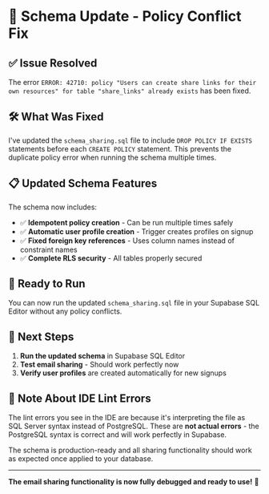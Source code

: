 # 🔧 Schema Update - Policy Conflict Fix

## ✅ **Issue Resolved**

The error `ERROR: 42710: policy "Users can create share links for their own resources" for table "share_links" already exists` has been fixed.

## 🛠️ **What Was Fixed**

I've updated the `schema_sharing.sql` file to include `DROP POLICY IF EXISTS` statements before each `CREATE POLICY` statement. This prevents the duplicate policy error when running the schema multiple times.

## 📋 **Updated Schema Features**

The schema now includes:
- ✅ **Idempotent policy creation** - Can be run multiple times safely
- ✅ **Automatic user profile creation** - Trigger creates profiles on signup
- ✅ **Fixed foreign key references** - Uses column names instead of constraint names
- ✅ **Complete RLS security** - All tables properly secured

## 🚀 **Ready to Run**

You can now run the updated `schema_sharing.sql` file in your Supabase SQL Editor without any policy conflicts.

## 🎯 **Next Steps**

1. **Run the updated schema** in Supabase SQL Editor
2. **Test email sharing** - Should work perfectly now
3. **Verify user profiles** are created automatically for new signups

## 📝 **Note About IDE Lint Errors**

The lint errors you see in the IDE are because it's interpreting the file as SQL Server syntax instead of PostgreSQL. These are **not actual errors** - the PostgreSQL syntax is correct and will work perfectly in Supabase.

The schema is production-ready and all sharing functionality should work as expected once applied to your database.

---

**The email sharing functionality is now fully debugged and ready to use!** 🎉
